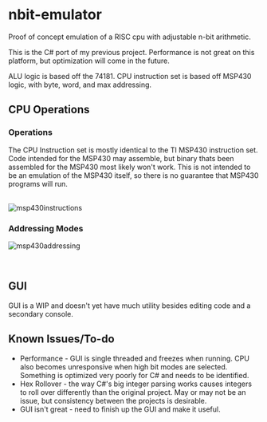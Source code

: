 # nbit-emulator
Proof of concept emulation of a RISC cpu with adjustable n-bit arithmetic.<br>

This is the C# port of my previous project. Performance is not great on this platform, but optimization will come in the future.

ALU logic is based off the 74181.
CPU instruction set is based off MSP430 logic, with byte, word, and max addressing.
<h2>CPU Operations</h2>
<h3>Operations</h3>
The CPU Instruction set is mostly identical to the TI MSP430 instruction set. Code intended for the MSP430 may assemble, but binary thats been assembled for the MSP430 most likely won't work. This is not intended to be an emulation of the MSP430 itself, so there is no guarantee that MSP430 programs will run. 
<br>
<br>

![msp430instructions](https://user-images.githubusercontent.com/9161414/160333626-b8487627-f5fc-4055-a0cf-2f5cb5775d26.png)
<h3>Addressing Modes</h3>

![msp430addressing](https://user-images.githubusercontent.com/9161414/160333770-1f94e6ed-76a8-4812-9cb1-3940a7e4c5cf.png)

<br>
<h2>GUI</h2>
GUI is a WIP and doesn't yet have much utility besides editing code and a secondary console. 
<br>
<h2>Known Issues/To-do</h2>
<ul>
  <li>Performance - GUI is single threaded and freezes when running. CPU also becomes unresponsive when high bit modes are selected. Something is optimized very poorly for C# and needs to be identified. </li>
  <li>Hex Rollover - the way C#'s big integer parsing works causes integers to roll over differently than the original project. May or may not be an issue, but consistency between the projects is desirable.</li>
  <li>GUI isn't great - need to finish up the GUI and make it useful.</li>
</ul> 
